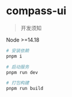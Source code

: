 # compass-ui

> 开发须知

Node >=14.18
```bash
# 安装依赖
pnpm i

# 启动服务
pnpm run dev

# 打包构建
pnpm run build
```